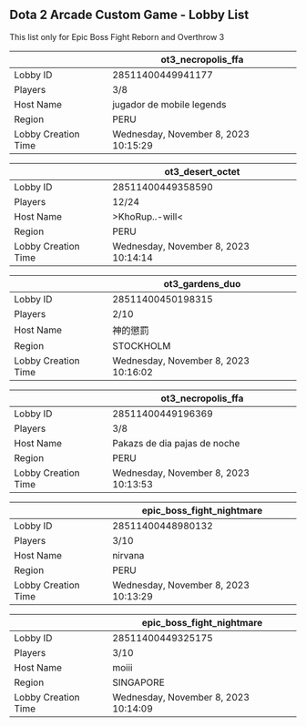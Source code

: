 ## Dota 2 Arcade Custom Game - Lobby List

This list only for Epic Boss Fight Reborn and Overthrow 3

|  | ot3_necropolis_ffa |
| ------ | ------ |
| Lobby ID | 28511400449941177 |
| Players | 3/8 |
| Host Name | jugador de mobile legends |
| Region | PERU |
| Lobby Creation Time | Wednesday, November 8, 2023 10:15:29 |


|  | ot3_desert_octet |
| ------ | ------ |
| Lobby ID | 28511400449358590 |
| Players | 12/24 |
| Host Name | >KhoRup..-will< |
| Region | PERU |
| Lobby Creation Time | Wednesday, November 8, 2023 10:14:14 |


|  | ot3_gardens_duo |
| ------ | ------ |
| Lobby ID | 28511400450198315 |
| Players | 2/10 |
| Host Name | 神的懲罰 |
| Region | STOCKHOLM |
| Lobby Creation Time | Wednesday, November 8, 2023 10:16:02 |


|  | ot3_necropolis_ffa |
| ------ | ------ |
| Lobby ID | 28511400449196369 |
| Players | 3/8 |
| Host Name | Pakazs de dia pajas de noche |
| Region | PERU |
| Lobby Creation Time | Wednesday, November 8, 2023 10:13:53 |


|  | epic_boss_fight_nightmare |
| ------ | ------ |
| Lobby ID | 28511400448980132 |
| Players | 3/10 |
| Host Name | nirvana |
| Region | PERU |
| Lobby Creation Time | Wednesday, November 8, 2023 10:13:29 |


|  | epic_boss_fight_nightmare |
| ------ | ------ |
| Lobby ID | 28511400449325175 |
| Players | 3/10 |
| Host Name | moiii |
| Region | SINGAPORE |
| Lobby Creation Time | Wednesday, November 8, 2023 10:14:09 |


